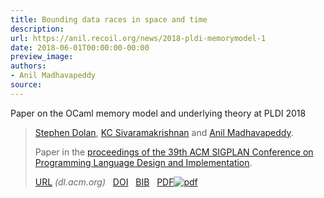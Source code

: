 ```yaml
---
title: Bounding data races in space and time
description:
url: https://anil.recoil.org/news/2018-pldi-memorymodel-1
date: 2018-06-01T00:00:00-00:00
preview_image:
authors:
- Anil Madhavapeddy
source:
---
```


<p>Paper on the OCaml memory model and underlying theory at PLDI 2018</p>

<blockquote class="paper noquote">
  <div class="paper-info">
  
  <p><a href="https://github.com/stedolan"><span style="text-wrap:nowrap">Stephen Dolan</span></a>, <a href="https://kcsrk.info"><span style="text-wrap:nowrap">KC Sivaramakrishnan</span></a> and <a href="https://anil.recoil.org"><span style="text-wrap:nowrap">Anil Madhavapeddy</span></a>.</p>
  <p>Paper in the <a href="https://dl.acm.org/doi/10.1145/3192366.3192421">proceedings of the 39th ACM SIGPLAN Conference on Programming Language Design and Implementation</a>.</p>
  <p><a href="https://dl.acm.org/doi/10.1145/3192366.3192421">URL</a> <i style="color: #666666">(dl.acm.org)</i>
 &nbsp; <a href="https://doi.org/10.1145/3192366.3192421">DOI</a>
 &nbsp; <a href="https://anil.recoil.org/papers/2018-pldi-memorymodel.bib">BIB</a>
 &nbsp; <a href="https://anil.recoil.org/papers/2018-pldi-memorymodel.pdf"><span class="nobreak">PDF<img src="https://anil.recoil.org/assets/pdf.svg" alt="pdf" class="inline-icon"></span></a>
</p>
  </div>
</blockquote>




